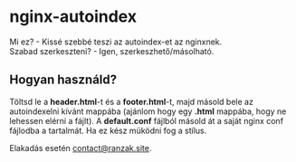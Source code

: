 # nginx-autoindex
Mi ez? - Kissé szebbé teszi az autoindex-et az nginxnek.
<br/>
Szabad szerkeszteni? - Igen, szerkeszhető/másolható.

## Hogyan használd?
Töltsd le a **header.html**-t és a **footer.html**-t, majd másold bele az autoindexelni kívánt mappába (ajánlom hogy egy **.html** mappába, hogy ne lehessen elérni a fájlt). A **default.conf** fájlból másold át a saját nginx conf fájlodba a tartalmát. Ha ez kész müködni fog a stílus.

Elakadás esetén contact@ranzak.site.
